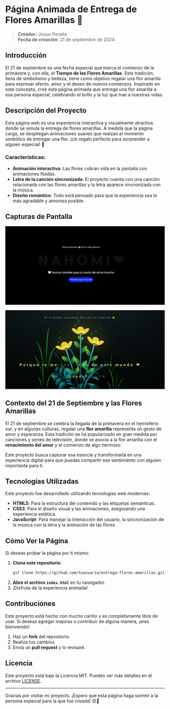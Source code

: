 # Página Animada de Entrega de Flores Amarillas 🌻

> **Creador:** Josue Peralta  
> **Fecha de creación:** 21 de septiembre de 2024  

## Introducción

El 21 de septiembre es una fecha especial que marca el comienzo de la primavera y, con ella, el **Tiempo de las Flores Amarillas**. Esta tradición, llena de simbolismo y belleza, tiene como objetivo regalar una flor amarilla para expresar afecto, amor y el deseo de nuevos comienzos. Inspirado en este concepto, creé esta página animada que entrega una flor amarilla a esa persona especial, celebrando el brillo y la luz que trae a nuestras vidas.

## Descripción del Proyecto

Esta página web es una experiencia interactiva y visualmente atractiva donde se simula la entrega de flores amarillas. A medida que la página carga, se despliegan animaciones suaves que realzan el momento simbólico de entregar una flor. ¡Un regalo perfecto para sorprender a alguien especial! 🌼

### Características:
- **Animación interactiva**: Las flores cobran vida en la pantalla con animaciones fluidas.
- **Letra de la canción sincronizada**: El proyecto cuenta con una canción relacionada con las flores amarillas y la letra aparece sincronizada con la música.
- **Diseño romántico**: Todo está pensado para que la experiencia sea lo más agradable y amorosa posible.
  
## Capturas de Pantalla 

![Captura 1 - Página principal](img/Inicio.png)

![Captura 2 - Animación de las flores](img/Animacion.png)


## Contexto del 21 de Septiembre y las Flores Amarillas

El 21 de septiembre se celebra la llegada de la primavera en el hemisferio sur, y en algunas culturas, regalar una **flor amarilla** representa un gesto de amor y esperanza. Esta tradición se ha popularizado en gran medida por canciones y series de televisión, donde se asocia a la flor amarilla con el **renacimiento del amor** y el comienzo de algo hermoso.

Este proyecto busca capturar esa esencia y transformarla en una experiencia digital para que puedas compartir ese sentimiento con alguien importante para ti.

## Tecnologías Utilizadas

Este proyecto fue desarrollado utilizando tecnologías web modernas:

- **HTML5**: Para la estructura del contenido y las etiquetas semánticas.
- **CSS3**: Para el diseño visual y las animaciones, asegurando una experiencia estética.
- **JavaScript**: Para manejar la interacción del usuario, la sincronización de la música con la letra y la animación de las flores.

## Cómo Ver la Página

Si deseas probar la página por ti mismo:

1. **Clona este repositorio**:
    ```bash
    git clone https://github.com/tuusuario/entrega-flores-amarillas.git
    ```
2. **Abre el archivo `index.html`** en tu navegador.
3. ¡Disfruta de la experiencia animada!

## Contribuciones

Este proyecto está hecho con mucho cariño y es completamente libre de usar. Si deseas agregar mejoras o contribuir de alguna manera, ¡eres bienvenido!

1. Haz un **fork** del repositorio.
2. Realiza tus cambios.
3. Envía un **pull request** y lo revisaré.

## Licencia

Este proyecto está bajo la Licencia MIT. Puedes ver más detalles en el archivo [LICENSE](LICENSE).

---

Gracias por visitar mi proyecto. ¡Espero que esta página haga sonreír a la persona especial para la que fue creada! 😊💛
